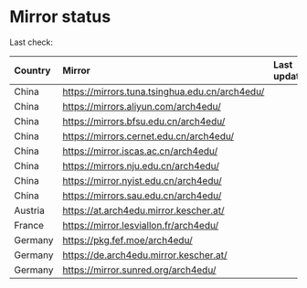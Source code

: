 <script src="./time.js"></script>
# Mirror status
Last check: <script type="text/javascript">localize(1727511978.3005967);</script>

|Country|Mirror|Last update|
|:------|:-----|:----------|
|China|https://mirrors.tuna.tsinghua.edu.cn/arch4edu/|<script type="text/javascript">localize(1727462455);</script>|
|China|https://mirrors.aliyun.com/arch4edu/|<script type="text/javascript">localize(1727462455);</script>|
|China|https://mirrors.bfsu.edu.cn/arch4edu/|<script type="text/javascript">localize(1727462455);</script>|
|China|https://mirrors.cernet.edu.cn/arch4edu/|<script type="text/javascript">localize(1727462455);</script>|
|China|https://mirror.iscas.ac.cn/arch4edu/|<script type="text/javascript">localize(1727462455);</script>|
|China|https://mirrors.nju.edu.cn/arch4edu/|<script type="text/javascript">localize(1727462455);</script>|
|China|https://mirror.nyist.edu.cn/arch4edu/|<script type="text/javascript">localize(1727462455);</script>|
|China|https://mirrors.sau.edu.cn/arch4edu/|<script type="text/javascript">localize(1727462455);</script>|
|Austria|https://at.arch4edu.mirror.kescher.at/|<script type="text/javascript">localize(1727462455);</script>|
|France|https://mirror.lesviallon.fr/arch4edu/|<script type="text/javascript">localize(1727462455);</script>|
|Germany|https://pkg.fef.moe/arch4edu/|<script type="text/javascript">localize(1727462455);</script>|
|Germany|https://de.arch4edu.mirror.kescher.at/|<script type="text/javascript">localize(1727462455);</script>|
|Germany|https://mirror.sunred.org/arch4edu/|<script type="text/javascript">localize(1727462455);</script>|

<script src="./tablefilter/tablefilter.js"></script>
<script src="./table.js"></script>